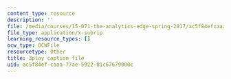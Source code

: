 ```yaml
---
content_type: resource
description: ''
file: /media/courses/15-071-the-analytics-edge-spring-2017/ac5f84efcaaa77ae592281c67679000c_4bsc1II5KK0.srt
file_type: application/x-subrip
learning_resource_types: []
ocw_type: OCWFile
resourcetype: Other
title: 3play caption file
uid: ac5f84ef-caaa-77ae-5922-81c67679000c
---
```

